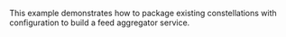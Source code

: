 This example demonstrates how to package existing constellations with configuration to build a feed aggregator service.